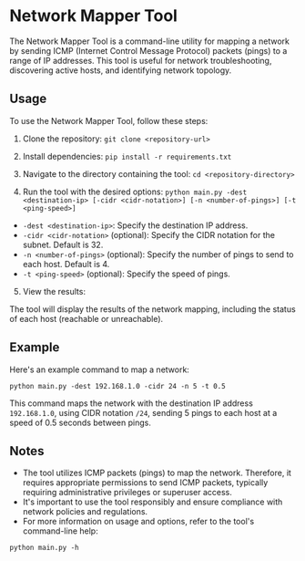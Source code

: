 # Network Mapper Tool

The Network Mapper Tool is a command-line utility for mapping a network by sending ICMP (Internet Control Message Protocol) packets (pings) to a range of IP addresses. This tool is useful for network troubleshooting, discovering active hosts, and identifying network topology.

## Usage

To use the Network Mapper Tool, follow these steps:

1. Clone the repository:
`git clone <repository-url>`



2. Install dependencies:
`pip install -r requirements.txt`

3. Navigate to the directory containing the tool:
`cd <repository-directory>`

4. Run the tool with the desired options:
`python main.py -dest <destination-ip> [-cidr <cidr-notation>] [-n <number-of-pings>] [-t <ping-speed>]`


- `-dest <destination-ip>`: Specify the destination IP address.
- `-cidr <cidr-notation>` (optional): Specify the CIDR notation for the subnet. Default is 32.
- `-n <number-of-pings>` (optional): Specify the number of pings to send to each host. Default is 4.
- `-t <ping-speed>` (optional): Specify the speed of pings. 

5. View the results:

The tool will display the results of the network mapping, including the status of each host (reachable or unreachable).

## Example

Here's an example command to map a network:

`python main.py -dest 192.168.1.0 -cidr 24 -n 5 -t 0.5`


This command maps the network with the destination IP address `192.168.1.0`, using CIDR notation `/24`, sending 5 pings to each host at a speed of 0.5 seconds between pings.
## Notes

- The tool utilizes ICMP packets (pings) to map the network. Therefore, it requires appropriate permissions to send ICMP packets, typically requiring administrative privileges or superuser access.
- It's important to use the tool responsibly and ensure compliance with network policies and regulations.
- For more information on usage and options, refer to the tool's command-line help:

`python main.py -h`


